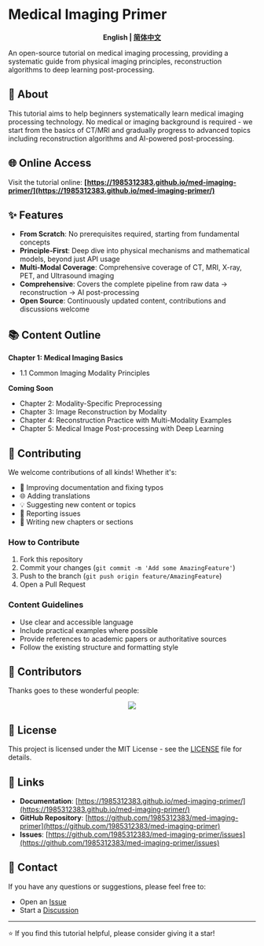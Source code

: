 # Medical Imaging Primer

<div align="center">

**English | [简体中文](README.zh.md)**

</div>

An open-source tutorial on medical imaging processing, providing a systematic guide from physical imaging principles, reconstruction algorithms to deep learning post-processing.

## 📖 About

This tutorial aims to help beginners systematically learn medical imaging processing technology. No medical or imaging background is required - we start from the basics of CT/MRI and gradually progress to advanced topics including reconstruction algorithms and AI-powered post-processing.

## 🌐 Online Access

Visit the tutorial online: **[https://1985312383.github.io/med-imaging-primer/](https://1985312383.github.io/med-imaging-primer/)**

## ✨ Features

- **From Scratch**: No prerequisites required, starting from fundamental concepts
- **Principle-First**: Deep dive into physical mechanisms and mathematical models, beyond just API usage
- **Multi-Modal Coverage**: Comprehensive coverage of CT, MRI, X-ray, PET, and Ultrasound imaging
- **Comprehensive**: Covers the complete pipeline from raw data → reconstruction → AI post-processing
- **Open Source**: Continuously updated content, contributions and discussions welcome

## 📚 Content Outline

**Chapter 1: Medical Imaging Basics**
- 1.1 Common Imaging Modality Principles

**Coming Soon**
- Chapter 2: Modality-Specific Preprocessing
- Chapter 3: Image Reconstruction by Modality
- Chapter 4: Reconstruction Practice with Multi-Modality Examples
- Chapter 5: Medical Image Post-processing with Deep Learning

## 🤝 Contributing

We welcome contributions of all kinds! Whether it's:

- 📝 Improving documentation and fixing typos
- 🌐 Adding translations
- 💡 Suggesting new content or topics
- 🐛 Reporting issues
- 📖 Writing new chapters or sections

### How to Contribute

1. Fork this repository
2. Commit your changes (`git commit -m 'Add some AmazingFeature'`)
3. Push to the branch (`git push origin feature/AmazingFeature`)
4. Open a Pull Request

### Content Guidelines

- Use clear and accessible language
- Include practical examples where possible
- Provide references to academic papers or authoritative sources
- Follow the existing structure and formatting style

## 👥 Contributors

Thanks goes to these wonderful people:

<div align="center">

<a href="https://github.com/1985312383/med-imaging-primer/graphs/contributors">
  <img src="https://contrib.rocks/image?repo=1985312383/med-imaging-primer" />
</a>

</div>

## 📄 License

This project is licensed under the MIT License - see the [LICENSE](LICENSE) file for details.

## 🔗 Links

- **Documentation**: [https://1985312383.github.io/med-imaging-primer/](https://1985312383.github.io/med-imaging-primer/)
- **GitHub Repository**: [https://github.com/1985312383/med-imaging-primer](https://github.com/1985312383/med-imaging-primer)
- **Issues**: [https://github.com/1985312383/med-imaging-primer/issues](https://github.com/1985312383/med-imaging-primer/issues)

## 📮 Contact

If you have any questions or suggestions, please feel free to:

- Open an [Issue](https://github.com/1985312383/med-imaging-primer/issues)
- Start a [Discussion](https://github.com/1985312383/med-imaging-primer/discussions)

---

⭐ If you find this tutorial helpful, please consider giving it a star!

